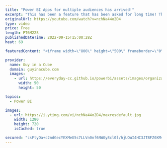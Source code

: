 ```yaml
---
title: "Power BI Apps for multiple audiences has arrived!"
excerpt: "This has been a feature that has been asked for long time! The ability to control who can see what content within a published Power BI App! You can now serve up multiple audiences within a single app.  Announcing Public Preview of Multiple Audiences for Power BI Apps https://powerbi.microsoft.com/en-us/blog/announcing-public-preview-of-multiple-audiences-for-power-bi-apps/"
originalUrl: https://youtube.com/watch?v=nchNa44o2D4
type: video
price: Free
length: PT6M22S
publishedDateTime: 2022-09-15T15:00:28Z
heat: 69

featuredContent: "<iframe width=\"800\" height=\"500\" frameborder=\"0\" src=\"https://www.youtube.com/embed/nchNa44o2D4\" allow=\"accelerometer; autoplay; encrypted-media; gyroscope; picture-in-picture\" allowfullscreen></iframe>"

provider:
  name: Guy in a Cube
  domain: guyinacube.com
  images:
    - url: https://everyday-cc.github.io/powerbi/assets/images/organizations/guyinacube.com-50x50.jpg
      width: 50
      height: 50

topics:
  - Power BI

images:
  - url: https://i.ytimg.com/vi/nchNa44o2D4/maxresdefault.jpg
    width: 1280
    height: 720
    isCached: true

secured: "csFtyOa+c2ndGecYEXMeG5s7LLVn0nf6NWGy8cl0l/hjUOuI4HC3JT8FZ0XMsG4a6Alx327YuVNSaUyruzExT2s6W8ZaWHrh8OY7V6HfXKkItPVi0k70J35vu+5sel6RPzaPmJzqXSi7IvTF/Bj4gqWh4GHOrJC4wm41meZUV+yztBBcqaNKx4XTs8KBdXZ1fCdeF4upNo+9dbnUiSg3fc7oRhIe/2SfwDRLhU1N/Vo0volVNwj0wSNOBLuXIamwzsLNdHrhviLxfv1EuNhm7nmQ+oUoWjEBJ9rZ9WCh/b07cigzPLK5Uj6jeeFC7VLRrj4w3SnbDMN3RI9IWi+PcZXmSAAycT9GKMpP64FFTkEJ9Mtb0h/kBEZ64VWqQV3HPijZNiF81NnmG+M0eQy0RibJdwPZIGOZukj86uIPqLs=;8Yh2KqhamsFQDNKlK03CRQ=="
---
```


